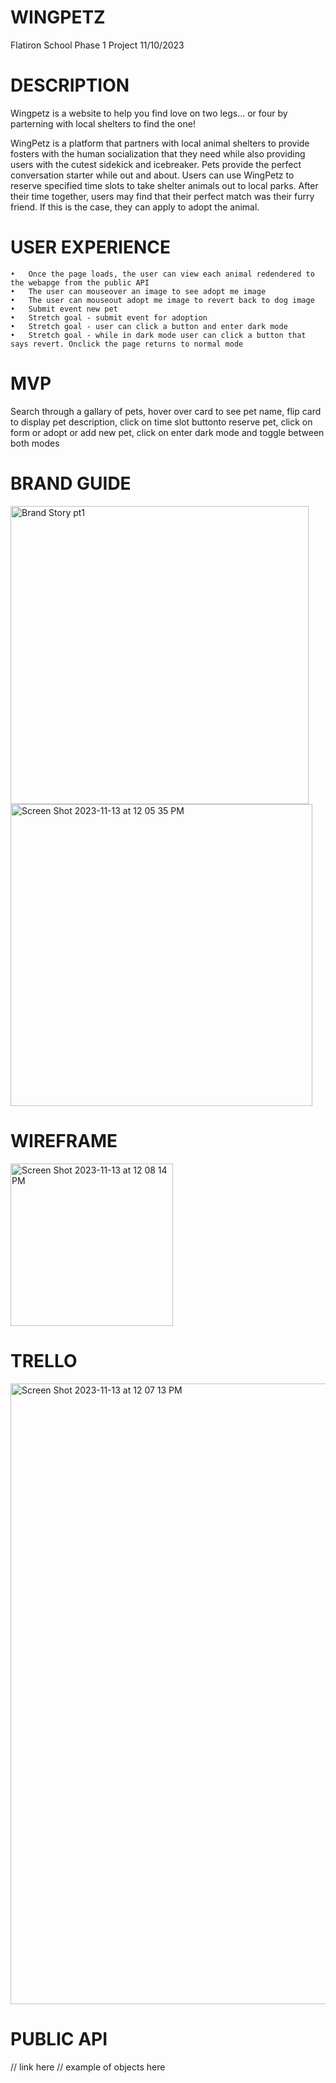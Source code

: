 # WINGPETZ

Flatiron School
Phase 1 Project 
11/10/2023

# DESCRIPTION

Wingpetz is a website to help you find love on two legs... or four by parterning with local shelters to find the one!

WingPetz is a platform that partners with local animal shelters to provide fosters with the human socialization that they need while also providing users with the cutest sidekick and icebreaker. Pets provide the perfect conversation starter while out and about. Users can use WingPetz to reserve specified time slots to take shelter animals out to local parks. After their time together, users may find that their perfect match was their furry friend. If this is the case, they can apply to adopt the animal.


# USER EXPERIENCE

	•	Once the page loads, the user can view each animal redendered to the webapge from the public API
	•	The user can mouseover an image to see adopt me image
 	•	The user can mouseout adopt me image to revert back to dog image
    •   Submit event new pet
    •   Stretch goal - submit event for adoption 
	•	Stretch goal - user can click a button and enter dark mode
	•	Stretch goal - while in dark mode user can click a button that says revert. Onclick the page returns to normal mode
	

# MVP
Search through a gallary of pets, hover over card to see pet name,
flip card to display pet description, click on time slot buttonto reserve pet,
click on form or adopt or add new pet, click on enter dark mode and toggle between both modes


# BRAND GUIDE
<img width="477" alt="Brand Story pt1" src="https://github.com/DorahelyS/Phase_1_Project/assets/142290529/c7139bff-3d17-49fd-aebe-e73cbfd11686">
<img width="483" alt="Screen Shot 2023-11-13 at 12 05 35 PM" src="https://github.com/DorahelyS/Phase_1_Project/assets/142290529/dec5189c-7d56-4b77-b9df-f84d31602ac8">

# WIREFRAME
<img width="260" alt="Screen Shot 2023-11-13 at 12 08 14 PM" src="https://github.com/DorahelyS/Phase_1_Project/assets/142290529/93849df1-30d6-486e-ae8d-520a81eb4b51">

# TRELLO
<img width="993" alt="Screen Shot 2023-11-13 at 12 07 13 PM" src="https://github.com/DorahelyS/Phase_1_Project/assets/142290529/65b03c44-e723-48f4-ad03-1f64e9bd7dc2">

# PUBLIC API
// link here
// example of objects here 






